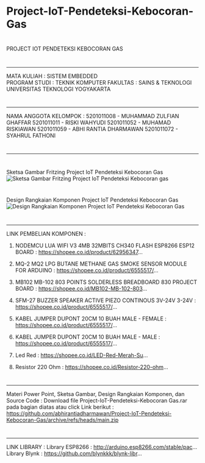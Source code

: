 # Project-IoT-Pendeteksi-Kebocoran-Gas
#
PROJECT IOT PENDETEKSI KEBOCORAN GAS
#
------------------------------------
MATA KULIAH        : SISTEM EMBEDDED    
PROGRAM STUDI  : TEKNIK KOMPUTER
FAKULTAS               : SAINS & TEKNOLOGI
UNIVERSITAS TEKNOLOGI YOGYAKARTA
#
------------------------------------
NAMA ANGGOTA KELOMPOK :
5201011008 - MUHAMMAD ZULFIAN GHAFFAR
5201011011 - RISKI WAHYUDI
5201011052 - MUHAMAD RISKIAWAN
5201011059 - ABHI RANTIA DHARMAWAN
5201011072 - SYAHRUL FATHONI
#
------------------------------------
#
Sketsa Gambar Fritzing Project IoT Pendeteksi Kebocoran Gas
![Sketsa Gambar Fritzing Project IoT Pendeteksi Kebocoran gas](https://user-images.githubusercontent.com/95741394/148487473-8021986b-7176-4db0-a1a0-c98e23f74871.png)
#
Design Rangkaian Komponen Project IoT Pendeteksi Kebocoran Gas
![Design Rangkaian Komponen Project IoT Pendeteksi Kebocoran Gas](https://user-images.githubusercontent.com/95741394/148487467-fc41add4-bd83-4418-8d3c-b960c579c5c3.jpeg)
#
------------------------------------
LINK PEMBELIAN KOMPONEN :
1. NODEMCU LUA WIFI V3 4MB 32MBITS CH340 FLASH ESP8266 ESP12 BOARD :
https://shopee.co.id/product/62956347...

2. MQ-2 MQ2 LPG BUTANE METHANE GAS SMOKE SENSOR MODULE FOR ARDUINO :
https://shopee.co.id/product/6555517/...

3. MB102 MB-102 803 POINTS SOLDERLESS BREADBOARD 830 PROJECT BOARD : 
https://shopee.co.id/MB102-MB-102-803...

4. SFM-27 BUZZER SPEAKER ACTIVE PIEZO CONTINOUS 3V-24V 3-24V :
https://shopee.co.id/product/6555517/...

5. KABEL JUMPER DUPONT 20CM 10 BUAH MALE - FEMALE :
https://shopee.co.id/product/6555517/...

6. KABEL JUMPER DUPONT 20CM 10 BUAH MALE - MALE :
https://shopee.co.id/product/6555517/...

7. Led Red : 
https://shopee.co.id/LED-Red-Merah-Su...

8. Resistor 220 Ohm :
https://shopee.co.id/Resistor-220-ohm...
#
------------------------------------
Materi Power Point, Sketsa Gambar, Design Rangkaian Komponen, dan Source Code :
Download file Project-IoT-Pendeteksi-Kebocoran Gas.rar pada bagian diatas atau click Link berikut : 
https://github.com/abhirantiadharmawan/Project-IoT-Pendeteksi-Kebocoran-Gas/archive/refs/heads/main.zip
#
------------------------------------
LINK LIBRARY :
Library ESP8266 :
http://arduino.esp8266.com/stable/pac...
Library Blynk : 
https://github.com/blynkkk/blynk-libr...
